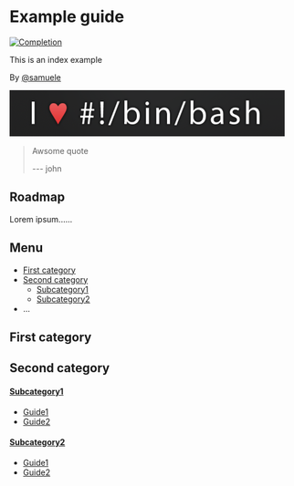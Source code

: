 # Example guide


[![Completion](https://img.shields.io/badge/Last%20update-11%20october%202017-green.svg)]()

This is an index example

By [@samuele](https://github.com/nutellinoit)

![love bin bash](lovebinbash.png)

> Awsome quote
>
> --- john


## Roadmap

Lorem ipsum......



## Menu


* [First category](#first-category)
* [Second category](#second-category)
    * [Subcategory1](#subcategory1)
    * [Subcategory2](#subcategory2)
* ...





## First category


## Second category


#### [Subcategory1](#subcategory1)

* [Guide1](FOLDEREXAMPLE1/guide1.md)
* [Guide2](FOLDEREXAMPLE2/guide2.md)

#### [Subcategory2](#subcategory2)

* [Guide1](FOLDEREXAMPLE3/guide1.md)
* [Guide2](FOLDEREXAMPLE3/guide2.md)
